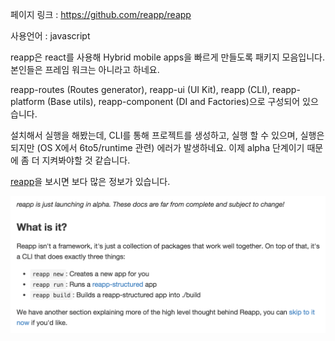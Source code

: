 
페이지 링크 : https://github.com/reapp/reapp

사용언어 : javascript

reapp은 react를 사용해 Hybrid mobile apps을 빠르게 만들도록 패키지 모음입니다. 본인들은 프레임 워크는 아니라고 하네요.

reapp-routes (Routes generator), reapp-ui (UI Kit), reapp (CLI), reapp-platform (Base utils), reapp-component (DI and Factories)으로 구성되어 있으습니다.

설치해서 실행을 해봤는데, CLI를 통해 프로젝트를 생성하고, 실행 할 수 있으며, 실행은 되지만 (OS X에서 6to5/runtime 관련) 에러가 발생하네요. 이제 alpha 단계이기 때문에 좀 더 지켜봐야할 것 같습니다.

[reapp](http://reapp.io/)을 보시면 보다 많은 정보가 있습니다.

![이미지1](img/003-10.png)

